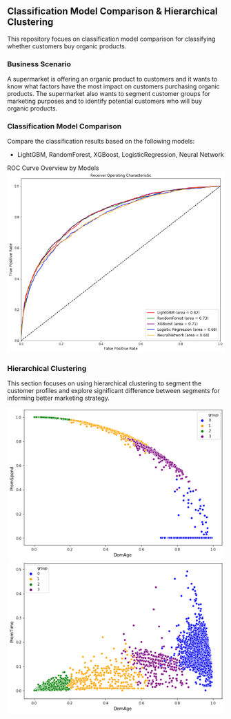 ## Classification Model Comparison & Hierarchical Clustering
This repository focues on classification model comparison for classifying whether customers buy organic products.

### Business Scenario
A supermarket is offering an organic product to customers and it wants to know what factors have the most impact on customers purchasing organic products. The supermarket also wants to segment customer groups for marketing purposes and to identify potential customers who will buy organic products.


### Classification Model Comparison
Compare the classification results based on the following models:
- LightGBM, RandomForest, XGBoost, LogisticRegression, Neural Network  


ROC Curve Overview by Models
![Visualization](roc_summary.png)


### Hierarchical Clustering
This section focuses on using hierarchical clustering to segment the customer profiles and explore significant difference between segments for informing better marketing strategy. 


![Visualization](cluster_viz1.png)
![Visualization](cluster_viz2.png)
